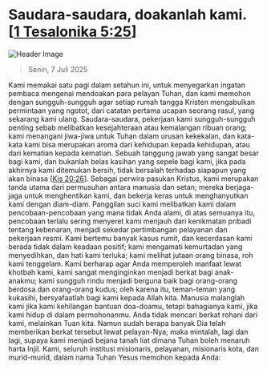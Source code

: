 
# Saudara-saudara, doakanlah kami. [[1 Tesalonika 5:25](http://alkitab.sabda.org/?1%20Tesalonika%205:25)]

![Header Image](https://alkitab.app/slice/sunrise.jpg)

> Senin, 7 Juli 2025

Kami memakai satu pagi dalam setahun ini, untuk menyegarkan ingatan pembaca mengenai mendoakan para pelayan Tuhan, dan kami memohon dengan sungguh-sungguh agar setiap rumah tangga Kristen mengabulkan permintaan yang ngotot, dari catatan pertama ucapan seorang rasul, yang sekarang kami ulang. Saudara-saudara, pekerjaan kami sungguh-sungguh penting sebab melibatkan kesejahteraan atau kemalangan ribuan orang; kami menangani jiwa-jiwa untuk Tuhan dalam urusan kekekalan, dan kata-kata kami bisa merupakan aroma dari kehidupan kepada kehidupan, atau dari kematian kepada kematian. Sebuah tanggung jawab yang sangat besar bagi kami, dan bukanlah belas kasihan yang sepele bagi kami, jika pada akhirnya kami ditemukan bersih, tidak bersalah terhadap siapapun yang akan binasa [[Kis 20:26](http://alkitab.sabda.org/?Kis%2020:26)]. Sebagai perwira pasukan Kristus, kami merupakan tanda utama dari permusuhan antara manusia dan setan; mereka berjaga-jaga untuk menghentikan kami, dan bekerja keras untuk menghanyutkan kami dengan diam-diam. Panggilan suci kami melibatkan kami dalam pencobaan-pencobaan yang mana tidak Anda alami, di atas semuanya itu, pencobaan terlalu sering menyeret kami menjauh dari kenikmatan pribadi tentang kebenaran, menjadi sekedar pertimbangan pelayanan dan pekerjaan resmi. Kami bertemu banyak kasus rumit, dan kecerdasan kami berada tidak dalam keadaan positif; kami mengamati kemurtadan yang menyedihkan, dan hati kami terluka; kami melihat jutaan orang binasa, roh kami tenggelam. Kami berharap agar Anda memperoleh manfaat lewat khotbah kami, kami sangat menginginkan menjadi berkat bagi anak-anakmu; kami sungguh rindu menjadi berguna baik bagi orang-orang berdosa dan orang-orang kudus; oleh karena itu, teman-teman yang kukasihi, bersyafaatlah bagi kami kepada Allah kita. Manusia malanglah kami jika kami kehilangan bantuan doa-doamu, tetapi bahagianya kami, jika kami hidup di dalam permohonanmu. Anda tidak mencari berkat rohani dari kami, melainkan Tuan kita. Namun sudah berapa banyak Dia telah memberikan berkat tersebut lewat pelayan-Nya; maka mintalah, lagi dan lagi, supaya kami menjadi bejana tanah liat dimana Tuhan boleh menaruh harta Injil. Kami, seluruh institusi misionaris, pelayanan, misionaris kota, dan murid-murid, dalam nama Tuhan Yesus memohon kepada Anda:
    